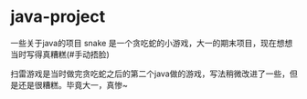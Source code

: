 # java-project
一些关于java的项目
snake 是一个贪吃蛇的小游戏，大一的期末项目，现在想想当时写得真糟糕(#手动捂脸)

扫雷游戏是当时做完贪吃蛇之后的第二个java做的游戏，写法稍微改进了一些，但是还是很糟糕。毕竟大一，真惨~
